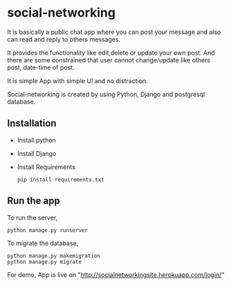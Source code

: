# social-networking
It is basically a public chat app where you can post your message and also can read and reply to others messages.

It provides the functionality like edit,delete or update your own post.
And there are some constrained that user cannot change/update like others post, date-time of post.

It is simple App with simple UI and no distraction.

Social-networking is created by using Python, Django and postgresql database.

## Installation
* Install python
* Install Django
* Install Requirements
    
      pip install requirements.txt
    
## Run the app

To run the server,

    python manage.py runserver

To migrate the database,
    
    python manage.py makemigration
    python manage.py migrate
    
For demo, App is live on "http://socialnetworkingsite.herokuapp.com/login/"

